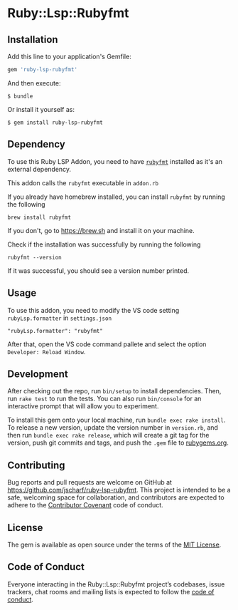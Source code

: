 # Ruby::Lsp::Rubyfmt

## Installation

Add this line to your application's Gemfile:

```ruby
gem 'ruby-lsp-rubyfmt'
```

And then execute:

    $ bundle

Or install it yourself as:

    $ gem install ruby-lsp-rubyfmt

## Dependency

To use this Ruby LSP Addon, you need to have [`rubyfmt`](https://github.com/fables-tales/rubyfmt) installed as it's an external dependency.

This addon calls the `rubyfmt` executable in `addon.rb`

If you already have homebrew installed, you can install `rubyfmt` by running the following

```
brew install rubyfmt
```

If you don't, go to https://brew.sh and install it on your machine.

Check if the installation was successfully by running the following
```
rubyfmt --version
```

If it was successful, you should see a version number printed.

## Usage

To use this addon, you need to modify the VS code setting `rubyLsp.formatter` in `settings.json`
```
"rubyLsp.formatter": "rubyfmt"
```

After that, open the VS code command pallete and select the option `Developer: Reload Window`.

## Development

After checking out the repo, run `bin/setup` to install dependencies. Then, run `rake test` to run the tests. You can also run `bin/console` for an interactive prompt that will allow you to experiment.

To install this gem onto your local machine, run `bundle exec rake install`. To release a new version, update the version number in `version.rb`, and then run `bundle exec rake release`, which will create a git tag for the version, push git commits and tags, and push the `.gem` file to [rubygems.org](https://rubygems.org).

## Contributing

Bug reports and pull requests are welcome on GitHub at https://github.com/jscharf/ruby-lsp-rubyfmt. This project is intended to be a safe, welcoming space for collaboration, and contributors are expected to adhere to the [Contributor Covenant](http://contributor-covenant.org) code of conduct.

## License

The gem is available as open source under the terms of the [MIT License](https://opensource.org/licenses/MIT).

## Code of Conduct

Everyone interacting in the Ruby::Lsp::Rubyfmt project’s codebases, issue trackers, chat rooms and mailing lists is expected to follow the [code of conduct](https://github.com/[USERNAME]/ruby-lsp-rubyfmt/blob/master/CODE_OF_CONDUCT.md).
